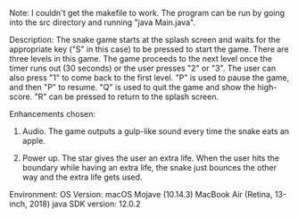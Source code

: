Note: 
I couldn't get the makefile to work. The program can be run by going into the src directory and 
running "java Main.java". 


Description:
The snake game starts at the splash screen and waits for the appropriate key ("S" in this case) to
be pressed to start the game. There are three levels in this game. The game proceeds to the
next level once the timer runs out (30 seconds) or the user presses "2" or "3". The user can
also press "1" to come back to the first level. "P" is used to pause the game, and then "P" to
resume. "Q" is used to quit the game and show the high-score. "R" can be pressed to return to
the splash screen.

Enhancements chosen:
1) Audio. The game outputs a gulp-like sound every time the snake eats an apple.

2) Power up. The star gives the user an extra life. When the user hits the boundary
while having an extra life, the snake just bounces the other way and the extra life
gets used.

Environment:
OS Version: macOS Mojave (10.14.3)
MacBook Air (Retina, 13-inch, 2018)
java SDK version: 12.0.2
